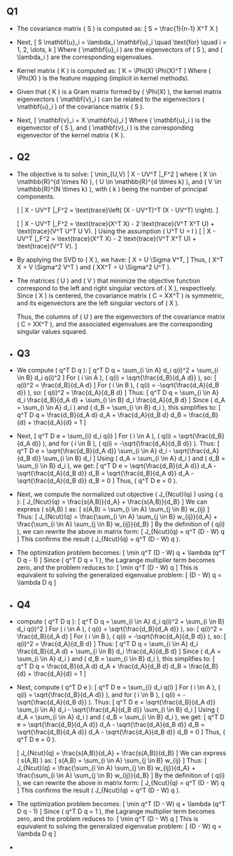 ## Q1
- The covariance matrix \( S \) is computed as:
  \[
  S = \frac{1}{n-1} X^T X
  \]
- Next,
  \[
  S \mathbf{u}_i = \lambda_i \mathbf{u}_i \quad \text{for} \quad i = 1, 2, \dots, k
  \]
  Where \( \mathbf{u}_i \) are the eigenvectors of \( S \), and \( \lambda_i \) are the corresponding eigenvalues.
- Kernel matrix \( K \) is computed as:
  \[
  K = \Phi(X) \Phi(X)^T
  \]
  Where \( \Phi(X) \) is the feature mapping (implicit in kernel methods).
- Given that \( K \) is a Gram matrix formed by \( \Phi(X) \), the kernel matrix eigenvectors \( \mathbf{v}_i \) can be related to the eigenvectors \( \mathbf{u}_i \) of the covariance matrix \( S \).
- Next,
  \[
  \mathbf{v}_i = X \mathbf{u}_i
  \]
  Where \( \mathbf{u}_i \) is the eigenvector of \( S \), and \( \mathbf{v}_i \) is the corresponding eigenvector of the kernel matrix \( K \).
- ## Q2
- The objective is to solve:
  \[
  \min_{U,V} \| X - UV^T \|_F^2
  \]
  where \( X \in \mathbb{R}^{d \times N} \), \( U \in \mathbb{R}^{d \times k} \), and \( V \in \mathbb{R}^{N \times k} \), with \( k \) being the number of principal components.
  
  \[
  \| X - UV^T \|_F^2 = \text{trace}\left( (X - UV^T)^T (X - UV^T) \right).
  \]
  
  \[
  \| X - UV^T \|_F^2 = \text{trace}(X^T X) - 2 \text{trace}(V^T X^T U) + \text{trace}(V^T U^T U V).
  \]
  Using the assumption \( U^T U = I \)
  \[
  \| X - UV^T \|_F^2 = \text{trace}(X^T X) - 2 \text{trace}(V^T X^T U) + \text{trace}(V^T V).
  \]
- By applying the SVD to \( X \), we have:
  \[
  X = U \Sigma V^T,
  \]
  Thus, \( X^T X = V \Sigma^2 V^T \) and \( XX^T = U \Sigma^2 U^T \).
- The matrices \( U \) and \( V \) that minimize the objective function correspond to the left and right singular vectors of \( X \), respectively. Since \( X \) is centered, the covariance matrix \( C = XX^T \) is symmetric, and its eigenvectors are the left singular vectors of \( X \).
  
  Thus, the columns of \( U \) are the eigenvectors of the covariance matrix \( C = XX^T \), and the associated eigenvalues are the corresponding singular values squared.
- ## Q3
- We compute \( q^T D q \):
  \[
  q^T D q = \sum_{i \in A} d_i q(i)^2 + \sum_{i \in B} d_i q(i)^2
  \]
  For \( i \in A \), \( q(i) = \sqrt{\frac{d_B}{d_A d}} \), so:
  \[
  q(i)^2 = \frac{d_B}{d_A d}
  \]
  For \( i \in B \), \( q(i) = -\sqrt{\frac{d_A}{d_B d}} \), so:
  \[
  q(i)^2 = \frac{d_A}{d_B d}
  \]
  Thus:
  \[
  q^T D q = \sum_{i \in A} d_i \frac{d_B}{d_A d} + \sum_{i \in B} d_i \frac{d_A}{d_B d}
  \]
  Since \( d_A = \sum_{i \in A} d_i \) and \( d_B = \sum_{i \in B} d_i \), this simplifies to:
  \[
  q^T D q = \frac{d_B}{d_A d} d_A + \frac{d_A}{d_B d} d_B = \frac{d_B}{d} + \frac{d_A}{d} = 1
  \]
- Next,
  \[
  q^T D e = \sum_{i} d_i q(i)
  \]
  For \( i \in A \), \( q(i) = \sqrt{\frac{d_B}{d_A d}} \), and for \( i \in B \), \( q(i) = -\sqrt{\frac{d_A}{d_B d}} \). Thus:
  \[
  q^T D e = \sqrt{\frac{d_B}{d_A d}} \sum_{i \in A} d_i - \sqrt{\frac{d_A}{d_B d}} \sum_{i \in B} d_i
  \]
  Using \( d_A = \sum_{i \in A} d_i \) and \( d_B = \sum_{i \in B} d_i \), we get:
  \[
  q^T D e = \sqrt{\frac{d_B}{d_A d}} d_A - \sqrt{\frac{d_A}{d_B d}} d_B = \sqrt{\frac{d_B}{d_A d}} d_A - \sqrt{\frac{d_A}{d_B d}} d_B = 0
  \]
  Thus, \( q^T D e = 0 \).
- Next, we compute the normalized cut objective \( J_{Ncut}(q) \) using \( q \):
  \[
  J_{Ncut}(q) = \frac{s(A,B)}{d_A} + \frac{s(A,B)}{d_B}
  \]
  We can express \( s(A,B) \) as:
  \[
  s(A,B) = \sum_{i \in A} \sum_{j \in B} w_{ij}
  \]
  Thus:
  \[
  J_{Ncut}(q) = \frac{\sum_{i \in A} \sum_{j \in B} w_{ij}}{d_A} + \frac{\sum_{i \in A} \sum_{j \in B} w_{ij}}{d_B}
  \]
  By the definition of \( q(i) \), we can rewrite the above in matrix form:
  \[
  J_{Ncut}(q) = q^T (D - W) q
  \]
  This confirms the result \( J_{Ncut}(q) = q^T (D - W) q \).
- The optimization problem becomes:
  \[
  \min q^T (D - W) q + \lambda (q^T D q - 1)
  \]
  Since \( q^T D q = 1 \), the Lagrange multiplier term becomes zero, and the problem reduces to:
  \[
  \min q^T (D - W) q
  \]
  This is equivalent to solving the generalized eigenvalue problem:
  \[
  (D - W) q = \lambda D q
  \]
- ## Q4
- compute \( q^T D q \):
  \[
  q^T D q = \sum_{i \in A} d_i q(i)^2 + \sum_{i \in B} d_i q(i)^2
  \]
  For \( i \in A \), \( q(i) = \sqrt{\frac{d_B}{d_A d}} \), so:
  \[
  q(i)^2 = \frac{d_B}{d_A d}
  \]
  For \( i \in B \), \( q(i) = -\sqrt{\frac{d_A}{d_B d}} \), so:
  \[
  q(i)^2 = \frac{d_A}{d_B d}
  \]
  Thus:
  \[
  q^T D q = \sum_{i \in A} d_i \frac{d_B}{d_A d} + \sum_{i \in B} d_i \frac{d_A}{d_B d}
  \]
  Since \( d_A = \sum_{i \in A} d_i \) and \( d_B = \sum_{i \in B} d_i \), this simplifies to:
  \[
  q^T D q = \frac{d_B}{d_A d} d_A + \frac{d_A}{d_B d} d_B = \frac{d_B}{d} + \frac{d_A}{d} = 1
  \]
- Next, compute \( q^T D e \):
  \[
  q^T D e = \sum_{i} d_i q(i)
  \]
  For \( i \in A \), \( q(i) = \sqrt{\frac{d_B}{d_A d}} \), and for \( i \in B \), \( q(i) = -\sqrt{\frac{d_A}{d_B d}} \). Thus:
  \[
  q^T D e = \sqrt{\frac{d_B}{d_A d}} \sum_{i \in A} d_i - \sqrt{\frac{d_A}{d_B d}} \sum_{i \in B} d_i
  \]
  Using \( d_A = \sum_{i \in A} d_i \) and \( d_B = \sum_{i \in B} d_i \), we get:
  \[
  q^T D e = \sqrt{\frac{d_B}{d_A d}} d_A - \sqrt{\frac{d_A}{d_B d}} d_B = \sqrt{\frac{d_B}{d_A d}} d_A - \sqrt{\frac{d_A}{d_B d}} d_B = 0
  \]
  Thus, \( q^T D e = 0 \).
  
  \[
  J_{Ncut}(q) = \frac{s(A,B)}{d_A} + \frac{s(A,B)}{d_B}
  \]
  We can express \( s(A,B) \) as:
  \[
  s(A,B) = \sum_{i \in A} \sum_{j \in B} w_{ij}
  \]
  Thus:
  \[
  J_{Ncut}(q) = \frac{\sum_{i \in A} \sum_{j \in B} w_{ij}}{d_A} + \frac{\sum_{i \in A} \sum_{j \in B} w_{ij}}{d_B}
  \]
  By the definition of \( q(i) \), we can rewrite the above in matrix form:
  \[
  J_{Ncut}(q) = q^T (D - W) q
  \]
  This confirms the result \( J_{Ncut}(q) = q^T (D - W) q \).
- The optimization problem becomes:
  \[
  \min q^T (D - W) q + \lambda (q^T D q - 1)
  \]
  Since \( q^T D q = 1 \), the Lagrange multiplier term becomes zero, and the problem reduces to:
  \[
  \min q^T (D - W) q
  \]
  This is equivalent to solving the generalized eigenvalue problem:
  \[
  (D - W) q = \lambda D q
  \]
-